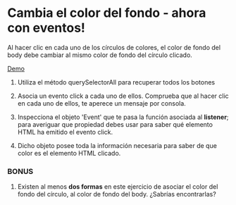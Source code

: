 # Cambia el color del fondo - ahora con eventos!

Al hacer clic en cada uno de los círculos de colores, el color de fondo del body debe cambiar al mismo color de fondo del círculo clicado. 

[Demo](https://js-beginners.github.io/background-color-switcher/)

1. Utiliza el método querySelectorAll para recuperar todos los botones

2. Asocia un evento click a cada uno de ellos. Comprueba que al hacer clic en cada uno de ellos, te aperece un mensaje por consola.
3. Inspecciona el objeto 'Event' que te pasa la función asociada al __listener__; para averiguar que propiedad debes usar para saber qué elemento HTML ha emitido el evento click.
4. Dicho objeto posee toda la información necesaria para saber de que color es el elemento HTML clicado.

### BONUS
1. Existen al menos **dos formas** en este ejercicio de asociar el color del fondo del círculo, al color de fondo del body. ¿Sabrías encontrarlas?

